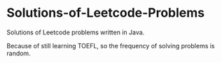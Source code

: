 # Solutions-of-Leetcode-Problems
Solutions of Leetcode problems written in Java.

Because of still learning TOEFL, so the frequency of solving problems is random.
